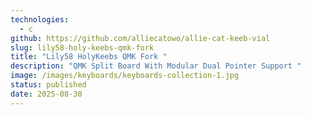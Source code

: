```yaml
---
technologies:
  - c
github: https://github.com/alliecatowo/allie-cat-keeb-vial
slug: lily58-holy-keebs-qmk-fork
title: "Lily58 HolyKeebs QMK Fork "
description: "QMK Split Board With Modular Dual Pointer Support "
image: /images/keyboards/keyboards-collection-1.jpg
status: published
date: 2025-08-30
---
```


#
